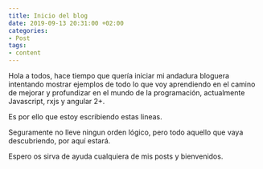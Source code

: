 ```yaml
---
title: Inicio del blog
date: 2019-09-13 20:31:00 +02:00
categories:
- Post
tags:
- content
---
```


Hola a todos, hace tiempo que quería iniciar mi andadura bloguera intentando mostrar ejemplos de todo lo que voy aprendiendo en el camino de mejorar y profundizar en el mundo de la programación, actualmente Javascript, rxjs y angular 2+.


Es por ello que estoy escribiendo estas lineas. 


Seguramente no lleve ningun orden lógico, pero todo aquello que vaya descubriendo, por aquí estará.


Espero os sirva de ayuda cualquiera de mis posts y bienvenidos.


